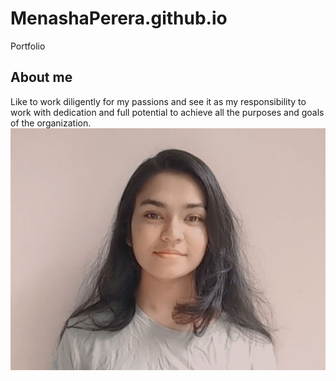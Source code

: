 # MenashaPerera.github.io
Portfolio
## About me
Like to work diligently for my passions and see it as my responsibility to work with dedication and full potential to achieve all the purposes and goals of the organization.
![Photograph](https://github.com/MenashaPerera/MenashaPerera.github.io/blob/main/Images/pic.jpg)
